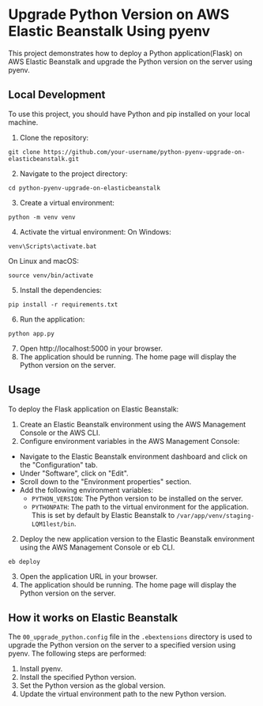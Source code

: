 # Upgrade Python Version on AWS Elastic Beanstalk Using pyenv
This project demonstrates how to deploy a Python application(Flask) on AWS Elastic Beanstalk and upgrade the Python version on the server using pyenv.

## Local Development
To use this project, you should have Python and pip installed on your local machine.

1. Clone the repository:
```
git clone https://github.com/your-username/python-pyenv-upgrade-on-elasticbeanstalk.git
```
2. Navigate to the project directory:
```
cd python-pyenv-upgrade-on-elasticbeanstalk
```
3. Create a virtual environment:
```
python -m venv venv
```
4. Activate the virtual environment:
On Windows:
```
venv\Scripts\activate.bat
```
On Linux and macOS:
```
source venv/bin/activate
```
5. Install the dependencies:
```
pip install -r requirements.txt
```
6. Run the application:
```
python app.py
```
7. Open http://localhost:5000 in your browser.
8. The application should be running. The home page will display the Python version on the server.

## Usage
To deploy the Flask application on Elastic Beanstalk:
1. Create an Elastic Beanstalk environment using the AWS Management Console or the AWS CLI.
2. Configure environment variables in the AWS Management Console:
  - Navigate to the Elastic Beanstalk environment dashboard and click on the "Configuration" tab.
  - Under "Software", click on "Edit".
  - Scroll down to the "Environment properties" section.
  - Add the following environment variables:
    - `PYTHON_VERSION`: The Python version to be installed on the server.
    - `PYTHONPATH`: The path to the virtual environment for the application. This is set by default by Elastic Beanstalk to `/var/app/venv/staging-LQM1lest/bin`.
2. Deploy the new application version to the Elastic Beanstalk environment using the AWS Management Console or eb CLI.
```
eb deploy
```
3. Open the application URL in your browser.
4. The application should be running. The home page will display the Python version on the server.

## How it works on Elastic Beanstalk
The `00_upgrade_python.config` file in the `.ebextensions` directory is used to upgrade the Python version on the server to a specified version using pyenv. The following steps are performed:
1. Install pyenv.
2. Install the specified Python version.
3. Set the Python version as the global version.
4. Update the virtual environment path to the new Python version.
